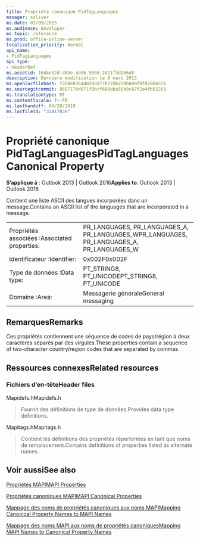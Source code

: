 ```yaml
---
title: Propriété canonique PidTagLanguages
manager: soliver
ms.date: 03/09/2015
ms.audience: Developer
ms.topic: reference
ms.prod: office-online-server
localization_priority: Normal
api_name:
- PidTagLanguages
api_type:
- HeaderDef
ms.assetid: 16d4e92d-d48e-4e06-9886-2d21f3d10640
description: Dernière modification le 9 mars 2015
ms.openlocfilehash: f3d8693644020dd77877db219b000f8f8c804376
ms.sourcegitcommit: 8657170d071f9bcf680aba50b9c07f2a4fb82283
ms.translationtype: MT
ms.contentlocale: fr-FR
ms.lasthandoff: 04/28/2019
ms.locfileid: "33417839"
---
```

# <a name="pidtaglanguages-canonical-property"></a><span data-ttu-id="06a47-103">Propriété canonique PidTagLanguages</span><span class="sxs-lookup"><span data-stu-id="06a47-103">PidTagLanguages Canonical Property</span></span>

  
  
<span data-ttu-id="06a47-104">**S’applique à** : Outlook 2013 | Outlook 2016</span><span class="sxs-lookup"><span data-stu-id="06a47-104">**Applies to**: Outlook 2013 | Outlook 2016</span></span> 
  
<span data-ttu-id="06a47-105">Contient une liste ASCII des langues incorporées dans un message.</span><span class="sxs-lookup"><span data-stu-id="06a47-105">Contains an ASCII list of the languages that are incorporated in a message.</span></span> 
  
|||
|:-----|:-----|
|<span data-ttu-id="06a47-106">Propriétés associées :</span><span class="sxs-lookup"><span data-stu-id="06a47-106">Associated properties:</span></span>  <br/> |<span data-ttu-id="06a47-107">PR_LANGUAGES, PR_LANGUAGES_A, PR_LANGUAGES_W</span><span class="sxs-lookup"><span data-stu-id="06a47-107">PR_LANGUAGES, PR_LANGUAGES_A, PR_LANGUAGES_W</span></span>  <br/> |
|<span data-ttu-id="06a47-108">Identificateur :</span><span class="sxs-lookup"><span data-stu-id="06a47-108">Identifier:</span></span>  <br/> |<span data-ttu-id="06a47-109">0x002F</span><span class="sxs-lookup"><span data-stu-id="06a47-109">0x002F</span></span>  <br/> |
|<span data-ttu-id="06a47-110">Type de données :</span><span class="sxs-lookup"><span data-stu-id="06a47-110">Data type:</span></span>  <br/> |<span data-ttu-id="06a47-111">PT_STRING8, PT_UNICODE</span><span class="sxs-lookup"><span data-stu-id="06a47-111">PT_STRING8, PT_UNICODE</span></span>  <br/> |
|<span data-ttu-id="06a47-112">Domaine :</span><span class="sxs-lookup"><span data-stu-id="06a47-112">Area:</span></span>  <br/> |<span data-ttu-id="06a47-113">Messagerie générale</span><span class="sxs-lookup"><span data-stu-id="06a47-113">General messaging</span></span>  <br/> |
   
## <a name="remarks"></a><span data-ttu-id="06a47-114">Remarques</span><span class="sxs-lookup"><span data-stu-id="06a47-114">Remarks</span></span>

<span data-ttu-id="06a47-115">Ces propriétés contiennent une séquence de codes de pays/région à deux caractères séparés par des virgules.</span><span class="sxs-lookup"><span data-stu-id="06a47-115">These properties contain a sequence of two-character country/region codes that are separated by commas.</span></span> 
  
## <a name="related-resources"></a><span data-ttu-id="06a47-116">Ressources connexes</span><span class="sxs-lookup"><span data-stu-id="06a47-116">Related resources</span></span>

### <a name="header-files"></a><span data-ttu-id="06a47-117">Fichiers d’en-tête</span><span class="sxs-lookup"><span data-stu-id="06a47-117">Header files</span></span>

<span data-ttu-id="06a47-118">Mapidefs.h</span><span class="sxs-lookup"><span data-stu-id="06a47-118">Mapidefs.h</span></span>
  
> <span data-ttu-id="06a47-119">Fournit des définitions de type de données.</span><span class="sxs-lookup"><span data-stu-id="06a47-119">Provides data type definitions.</span></span>
    
<span data-ttu-id="06a47-120">Mapitags.h</span><span class="sxs-lookup"><span data-stu-id="06a47-120">Mapitags.h</span></span>
  
> <span data-ttu-id="06a47-121">Contient les définitions des propriétés répertoriées en tant que noms de remplacement.</span><span class="sxs-lookup"><span data-stu-id="06a47-121">Contains definitions of properties listed as alternate names.</span></span>
    
## <a name="see-also"></a><span data-ttu-id="06a47-122">Voir aussi</span><span class="sxs-lookup"><span data-stu-id="06a47-122">See also</span></span>



[<span data-ttu-id="06a47-123">Propriétés MAPI</span><span class="sxs-lookup"><span data-stu-id="06a47-123">MAPI Properties</span></span>](mapi-properties.md)
  
[<span data-ttu-id="06a47-124">Propriétés canoniques MAPI</span><span class="sxs-lookup"><span data-stu-id="06a47-124">MAPI Canonical Properties</span></span>](mapi-canonical-properties.md)
  
[<span data-ttu-id="06a47-125">Mappage des noms de propriétés canoniques aux noms MAPI</span><span class="sxs-lookup"><span data-stu-id="06a47-125">Mapping Canonical Property Names to MAPI Names</span></span>](mapping-canonical-property-names-to-mapi-names.md)
  
[<span data-ttu-id="06a47-126">Mappage des noms MAPI aux noms de propriétés canoniques</span><span class="sxs-lookup"><span data-stu-id="06a47-126">Mapping MAPI Names to Canonical Property Names</span></span>](mapping-mapi-names-to-canonical-property-names.md)


